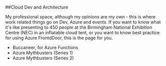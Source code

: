 ##Cloud Dev and Architecture

My professional space, although my opinions are my own - this is where work related things go on Dev, Azure and events. If you want to know what it's like presenting to 450 people at the Birmingham National Exhibition Centre (NEC) in an inflatable cloud tent, or you want to know best practice for using Azure FrontdDoor, this is the page for you.

- Buccaneer, for Azure Functions
- Azure Mythbusters (Series 1)
- Azure Mythbusters (Series 2)
